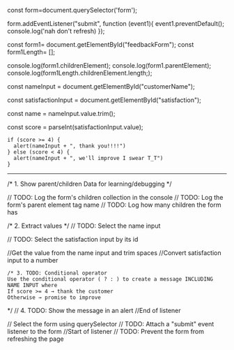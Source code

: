 
const form=document.querySelector('form');

form.addEventListener("submit", function (event1){
  event1.preventDefault();
  console.log('nah don't refresh)
});

  const form1= document.getElementById("feedbackForm");
  const form1Length= [];

  console.log(form1.childrenElement);
  console.log(form1.parentElement);
  console.log(form1Length.childrenElement.length;);

  const nameInput = document.getElementById("customerName");

  const satisfactionInput = document.getElementById("satisfaction");

  const name = nameInput.value.trim();
  
  const score = parseInt(satisfactionInput.value);

    if (score >= 4) {
      alert(nameInput + ", thank you!!!!")
    } else (score < 4) {
      alert(nameInput + ", we'll improve I swear T_T")
    }

  ---

/* 1. Show parent/children Data for learning/debugging */
  
  // TODO: Log the form's children collection in the console
  // TODO: Log the form's parent element tag name
  // TODO: Log how many children the form has

  /* 2. Extract values */
  // TODO: Select the name input

  // TODO: Select the satisfaction input by its id

  //Get the value from the name input and trim spaces
  //Convert satisfaction input to a number

    /* 3. TODO: Conditional operator
    Use the conditional operator ( ? : ) to create a message INCLUDING NAME INPUT where
    If score >= 4 → thank the customer
    Otherwise → promise to improve
  */
// 4. TODO: Show the message in an alert
//End of listener

// Select the form using querySelector
// TODO: Attach a "submit" event listener to the form
//Start of listener
// TODO: Prevent the form from refreshing the page